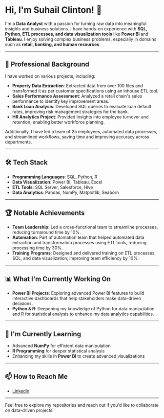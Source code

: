 # Hi, I'm Suhail Clinton! 👋

I'm a **Data Analyst** with a passion for turning raw data into meaningful insights and business solutions. I have hands-on experience with **SQL, Python, ETL processes, 
and data visualization tools** like **Power BI** and **Tableau**. I enjoy solving complex business problems, especially in domains such as **retail, banking, and human resources**.

---

## 💼 Professional Background

I have worked on various projects, including:

- **Property Data Extraction**: Extracted data from over 100 files and transformed it as per customer specifications using an inhouse ETL tool.
- **Sales Performance Assessment**: Analyzed a retail chain's sales performance to identify key improvement areas.
- **Bank Loan Analysis**: Developed SQL queries to evaluate loan default rates, improving risk management strategies for the bank.
- **HR Analytics Project**: Provided insights into employee turnover and retention, enabling better workforce planning.

Additionally, I have led a team of 25 employees, automated data processes, and streamlined workflows, saving time and improving accuracy across departments.

---

## 🛠️ Tech Stack

- **Programming Languages**: SQL, Python, R
- **Data Visualization**: Power BI, Tableau, Excel
- **ETL Tools**: SQL Server, Salesforce, Hive
- **Data Analytics**: Pandas, NumPy, Matplotlib, Seaborn

---

## 🏆 Notable Achievements

- **Team Leadership**: Led a cross-functional team to streamline processes, reducing turnaround time by 10%.
- **Automation**: Part of automation team that helped automated data extraction and transformation processes using ETL tools, reducing processing time by 30%.
- **Training Programs**: Designed and delivered training on ETL processes, SQL, and data visualization, improving team efficiency by 10%.

---

## 📊 What I'm Currently Working On

- **Power BI Projects**: Exploring advanced Power BI features to build interactive dashboards that help stakeholders make data-driven decisions.
- **Python & R**: Deepening my knowledge of Python for data manipulation and R for statistical analysis to enhance my data analytics capabilities.

---

## 🌱 I'm Currently Learning

- Advanced **NumPy** for efficient data manipulation
- **R Programming** for deeper statistical analysis
- Enhancing my skills in **Power BI** to create advanced visualizations

---

## 📫 How to Reach Me

- [LinkedIn](www.linkedin.com/in/suhail-clinton-dsouza-184795a2)

---

Feel free to explore my repositories and reach out if you'd like to collaborate on data-driven projects!


<!---
SuhailClinton/SuhailClinton is a ✨ special ✨ repository because its `README.md` (this file) appears on your GitHub profile.
You can click the Preview link to take a look at your changes.
--->
